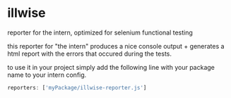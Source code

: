 illwise
=======

reporter for the intern, optimized for selenium functional testing

this reporter for "the intern" produces a nice console output + generates a html report with the errors
that occured during the tests.

to use it in your project simply add the following line with your package name to your intern config.

```javascript
reporters: ['myPackage/illwise-reporter.js']
```